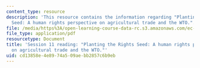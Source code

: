 ```yaml
---
content_type: resource
description: 'This resource contains the information regarding "Planting the Rights
  Seed: A human rights perspective on agricultural trade and the WTO.".'
file: /media/https%3A/open-learning-course-data-rc.s3.amazonaws.com/ec-701j-d-lab-i-development-fall-2009/cd13858e4e8974a509aebb2857c6b9eb_MITEC_701JF09_read11_hr1.pdf
file_type: application/pdf
resourcetype: Document
title: 'Session 11 reading: "Planting the Rights Seed: A human rights perspective
  on agricultural trade and the WTO."'
uid: cd13858e-4e89-74a5-09ae-bb2857c6b9eb
---
```

